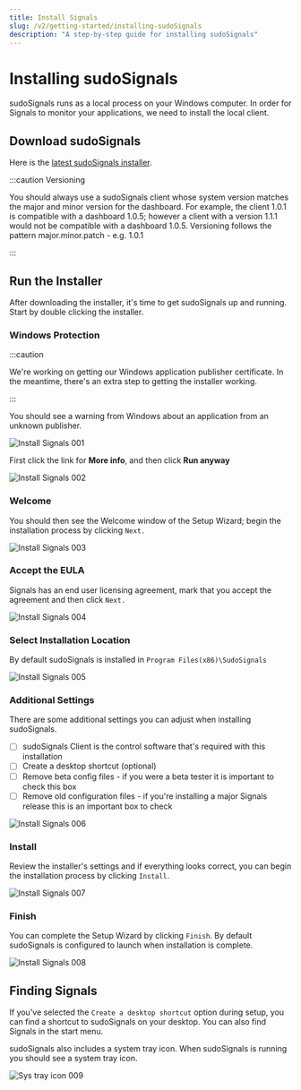```yaml
---
title: Install Signals
slug: /v2/getting-started/installing-sudoSignals
description: "A step-by-step guide for installing sudoSignals"
---
```


# Installing sudoSignals

sudoSignals runs as a local process on your Windows computer. In order for Signals to monitor your applications, we need to install the local client.

## Download sudoSignals

Here is the [latest sudoSignals installer](https://sudosignals-downloads.s3.amazonaws.com/production/sudoSignals_Installer.exe).

:::caution Versioning

You should always use a sudoSignals client whose system version matches the major and minor version for the dashboard. For example, the client 1.0.1 is compatible with a dashboard 1.0.5; however a client with a version 1.1.1 would not be compatible with a dashboard 1.0.5. Versioning follows the pattern major.minor.patch - e.g. 1.0.1

:::

## Run the Installer
After downloading the installer, it's time to get sudoSignals up and running. Start by double clicking the installer.

### Windows Protection

:::caution

We're working on getting our Windows application publisher certificate. In the meantime, there's an extra step to getting the installer working. 

:::

You should see a warning from Windows about an application from an unknown publisher. 

![Install Signals 001](/img/windows-installer/install-signals-001.png)

First click the link for **More info**, and then click **Run anyway**

![Install Signals 002](/img/windows-installer/install-signals-002.png)

### Welcome

You should then see the Welcome window of the Setup Wizard; begin the installation process by clicking `Next.`

![Install Signals 003](/img/windows-installer/install-signals-003.png)

### Accept the EULA

Signals has an end user licensing agreement, mark that you accept the agreement and then click `Next.`

![Install Signals 004](/img/windows-installer/install-signals-004.png)

### Select Installation Location

By default sudoSignals is installed in `Program Files(x86)\SudoSignals`

![Install Signals 005](/img/windows-installer/install-signals-005.png)

### Additional Settings

There are some additional settings you can adjust when installing sudoSignals.  

- [ ] sudoSignals Client is the control software that's required with this installation  
- [ ] Create a desktop shortcut (optional)
- [ ] Remove beta config files - if you were a beta tester it is important to check this box  
- [ ] Remove old configuration files - if you're installing a major Signals release this is an important box to check  

![Install Signals 006](/img/windows-installer/install-signals-006.png)


### Install

Review the installer's settings and if everything looks correct, you can begin the installation process by clicking `Install`.

![Install Signals 007](/img/windows-installer/install-signals-007.png)

### Finish

You can complete the Setup Wizard by clicking `Finish`. By default sudoSignals is configured to launch when installation is complete.

![Install Signals 008](/img/windows-installer/install-signals-008.png)


## Finding Signals

If you've selected the `Create a desktop shortcut` option during setup, you can find a shortcut to sudoSignals on your desktop. You can also find Signals in the start menu. 

sudoSignals also includes a system tray icon. When sudoSignals is running you should see a system tray icon.

![Sys tray icon 009](/img/windows-installer/install-signals-009.png)
